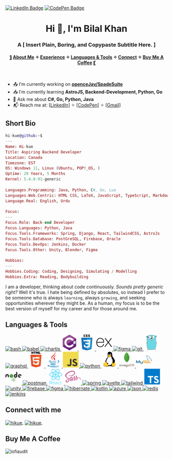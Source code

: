 [![LinkedIn Badge](https://img.shields.io/badge/LinkedIn-Profile-informational?style=flat&logo=linkedin&logoColor=white&color=0D76A8)](https://www.linkedin.com/in/hikue/)
[![CodePen Badge](https://img.shields.io/badge/CodePen-Profile-informational?style=flat&logo=codepen&logoColor=white&color=0D76A8)](https://codepen.io/Hi-kue)

<link rel="stylesheet" type='text/css' href="https://cdn.jsdelivr.net/gh/devicons/devicon@latest/devicon.min.css"/>

<h1 align="center">Hi 👋, I'm Bilal Khan</h1>
<h3 align="center">A [ Insert Plain, Boring, and Copypaste Subtitle Here. ]</h3>
<h4 align="center">
〗 
  <a href="#about-me">About Me</a> ✧
  <a href="#experience">Experience</a> ✧
  <a href="#languages--tools">Languages & Tools</a> ✧
  <a href="#connect-with-me">Connect</a> ✧
  <a href="#buy-me-a-coffee">Buy Me A Coffee</a>
〖
</h4>
<br>


<!--- ABOUT ME SECTION --->
- 📤 I’m currently working on **[openceJav/SpadeSuite]()**
- 📥 I’m currently learning **AstroJS, Backend-Development, Python, Go**
- 📝 Ask me about **C#, Go, Python, Java**
- 📬 Reach me at: [[LinkedIn](https://www.linkedin.com/in/hikue/)] ✧ [[CodePen](https://codepen.io/Hi-kue)] ✧ [[Gmail](mailto:hikue.primary@gmail.com)]


<!--- REVAMPED ABOUT ME (LINUX STYLE) --->
## Short Bio

```elixir
hi-kue@github:~$
---
Name: Hi-kue
Title: Aspiring Backend Developer
Location: Canada
Timezone: EST
OS: Windows 11, Linux (Ubuntu, POP!_OS, )
Uptime: 20 Years, 5 Months
Kernel: 5.4.0-91-generic

Languages.Programming: Java, Python, C#, Go, Lua
Languages.Web.Centric: HTML CSS, LaTeX, JavaScript, TypeScript, Markdown
Language.Real: English, Urdu

Focus:
---
Focus.Role: Back-end Developer
Focus.Languages: Python, Java
Focus.Tools.Frameworks: Spring, Django, React, TailwindCSS, AstroJs
Focus.Tools.Database: PostGreSQL, Firebase, Oracle
Focus.Tools.DevOps: Jenkins, Docker
Focus.Tools.Other: Unity, Blender, Figma

Hobbies:
---
Hobbies.Coding: Coding, Designing, Simulating / Modelling
Hobbies.Extra: Reading, Bodybuilding
```

I am a developer, thinking about code continuously. *Sounds pretty generic right?* Well it's true. I hate being defined by absolutes, so instead I prefer to be someone who is always `learning`, always `growing`, and seeking opportunities wherever they might be. As a human, my focus is to be the best version of myself for my career and for those around me.

## Languages & Tools

<p align="left"> 
  <a href="#" target="_blank" rel="noreferrer"> 
    <img src="https://cdn.jsdelivr.net/gh/devicons/devicon@latest/icons/bash/bash-original.svg" alt="bash" height="50" width="50"/>
  </a> 
  <a href="https://babeljs.io/" target="_blank" rel="noreferrer"> 
    <img src="https://cdn.jsdelivr.net/gh/devicons/devicon@latest/icons/babel/babel-original.svg" alt="babel" height="50" width="50"/>
  </a> 
  <a href="https://www.chartjs.org" target="_blank" rel="noreferrer"> 
    <img src="https://www.chartjs.org/media/logo-title.svg" alt="chartjs" width="50" height="50"/> 
  </a> 
  <a href="https://www.w3schools.com/cs/" target="_blank" rel="noreferrer"> 
    <img src="https://raw.githubusercontent.com/devicons/devicon/master/icons/csharp/csharp-original.svg" alt="csharp" width="50" height="50"/> 
  </a> 
  <a href="https://www.w3schools.com/css/" target="_blank" rel="noreferrer">  
    <img src="https://raw.githubusercontent.com/devicons/devicon/master/icons/css3/css3-original-wordmark.svg" alt="css3" width="50" height="50"/> 
  </a> 
  <a href="https://expressjs.com" target="_blank" rel="noreferrer"> 
    <img src="https://raw.githubusercontent.com/devicons/devicon/master/icons/express/express-original.svg" alt="express" width="50" height="50"/> 
  </a> 
  <a href="https://www.figma.com/" target="_blank" rel="noreferrer"> 
    <img src="https://www.vectorlogo.zone/logos/figma/figma-icon.svg" alt="figma" width="50" height="50"/> 
  </a> 
  <a href="https://git-scm.com/" target="_blank" rel="noreferrer"> 
    <img src="https://www.vectorlogo.zone/logos/git-scm/git-scm-icon.svg" alt="git" width="50" height="50"/> 
  </a> 
  <a href="https://golang.org" target="_blank" rel="noreferrer"> 
    <img src="https://raw.githubusercontent.com/devicons/devicon/master/icons/go/go-original.svg" alt="go" width="50" height="50"/> 
  </a> 
  <a href="https://graphql.org" target="_blank" rel="noreferrer"> 
    <img src="https://www.vectorlogo.zone/logos/graphql/graphql-icon.svg" alt="graphql" width="50" height="50"/> 
  </a> 
  <a href="https://www.w3.org/html/" target="_blank" rel="noreferrer"> 
    <img src="https://raw.githubusercontent.com/devicons/devicon/master/icons/html5/html5-original-wordmark.svg" alt="html5" width="50" height="50"/> 
  </a> 
  <a href="https://www.java.com" target="_blank" rel="noreferrer"> 
    <img src="https://raw.githubusercontent.com/devicons/devicon/master/icons/java/java-original.svg" alt="java" width="50" height="50"/> 
  </a> 
  <a href="https://developer.mozilla.org/en-US/docs/Web/JavaScript" target="_blank" rel="noreferrer"> 
    <img src="https://raw.githubusercontent.com/devicons/devicon/master/icons/javascript/javascript-original.svg" alt="javascript" width="50" height="50"/> 
  </a>
  <a href="" target="_blank" rel="noreferrer">
    <img src="https://www.vectorlogo.zone/logos/python/python-icon.svg" alt="python" height="50" width="50"/>
  </a> 
  <a href="https://www.linux.org/" target="_blank" rel="noreferrer"> 
    <img src="https://raw.githubusercontent.com/devicons/devicon/master/icons/linux/linux-original.svg" alt="linux" width="50" height="50"/> 
  </a> 
  <a href="https://www.mongodb.com/" target="_blank" rel="noreferrer"> 
    <img src="https://raw.githubusercontent.com/devicons/devicon/master/icons/mongodb/mongodb-original-wordmark.svg" alt="mongodb" width="50" height="50"/> 
  </a> 
  <a href="https://www.mysql.com/" target="_blank" rel="noreferrer"> 
    <img src="https://raw.githubusercontent.com/devicons/devicon/master/icons/mysql/mysql-original-wordmark.svg" alt="mysql" width="50" height="50"/> 
  </a> 
  <a href="https://nodejs.org" target="_blank" rel="noreferrer"> 
    <img src="https://raw.githubusercontent.com/devicons/devicon/master/icons/nodejs/nodejs-original-wordmark.svg" alt="nodejs" width="50" height="50"/> 
  </a> 
  <a href="https://postman.com" target="_blank" rel="noreferrer"> 
    <img src="https://www.vectorlogo.zone/logos/getpostman/getpostman-icon.svg" alt="postman" width="50" height="50"/> 
  </a> 
  <a href="https://reactjs.org/" target="_blank" rel="noreferrer"> 
    <img src="https://raw.githubusercontent.com/devicons/devicon/master/icons/react/react-original-wordmark.svg" alt="react" width="50" height="50"/> 
  </a> 
  <a href="https://sass-lang.com" target="_blank" rel="noreferrer"> 
    <img src="https://raw.githubusercontent.com/devicons/devicon/master/icons/sass/sass-original.svg" alt="sass" width="50" height="50"/> 
  </a> 
  <a href="https://spring.io/" target="_blank" rel="noreferrer"> 
    <img src="https://www.vectorlogo.zone/logos/springio/springio-icon.svg" alt="spring" width="50" height="50"/> 
  </a> 
  <a href="https://svelte.dev" target="_blank" rel="noreferrer"> 
    <img src="https://upload.wikimedia.org/wikipedia/commons/1/1b/Svelte_Logo.svg" alt="svelte" width="50" height="50"/> 
  </a> 
  <a href="https://tailwindcss.com/" target="_blank" rel="noreferrer"> 
    <img src="https://www.vectorlogo.zone/logos/tailwindcss/tailwindcss-icon.svg" alt="tailwind" width="50" height="50"/> 
  </a> 
  <a href="https://www.typescriptlang.org/" target="_blank" rel="noreferrer">    
    <img src="https://raw.githubusercontent.com/devicons/devicon/master/icons/typescript/typescript-original.svg" alt="typescript" width="50" height="50"/> 
  </a> 
  <a href="https://unity.com/" target="_blank" rel="noreferrer"> 
    <img src="https://www.vectorlogo.zone/logos/unity3d/unity3d-icon.svg" alt="unity" width="50" height="50"/> 
  </a>
  <!-- ! No HREFS ! -->
  <a href="" target="_blank" rel="noreferrer">
    <img src="https://www.vectorlogo.zone/logos/firebase/firebase-icon.svg" alt="firebase"  height="50"/>
  </a>
  <a href="" target="_blank" rel="noreferrer">
    <img src="https://www.vectorlogo.zone/logos/figma/figma-icon.svg" alt="figma" width="50" height="50"/>
  </a>
  <a href="" target="_blank" rel="noreferrer"> 
    <img src="https://cdn.jsdelivr.net/gh/devicons/devicon@latest/icons/hibernate/hibernate-original-wordmark.svg" alt="hibernate" width="50", heigh="50"/>
  </a>
  <a href="" target="_blank" rel="noreferrer">
    <img src="https://www.vectorlogo.zone/logos/kotlinlang/kotlinlang-icon.svg" alt="kotlin" height="50" width="50"/>
  </a>
  <a href="" target="_blank" rel="noreferrer">
    <img src="https://www.vectorlogo.zone/logos/microsoft_azure/microsoft_azure-icon.svg" alt="azure" height="50" width="50"/>
  </a>
  <a href="" target="_blank" rel="noreferrer">
    <img src="https://www.vectorlogo.zone/logos/json/json-icon.svg" alt="json" height="50" width="50"/>
  </a>
  <a href="" target="_blank" rel="noreferrer">
    <img src="https://www.vectorlogo.zone/logos/redis/redis-icon.svg" alt="redis" height="50" width="50"/>
  </a>
  <a href="" target="_blank" rel="noreferrer">
    <img src="https://www.vectorlogo.zone/logos/jenkins/jenkins-icon.svg" alt="jenkins" height="50" width="50"/>
  </a>
</p>

## Connect with me

<p align="left">
<!-- Connect: LinkedIn --->
  <a href="https://linkedin.com/in/hikue" target="blank"><img align="center" src="https://raw.githubusercontent.com/rahuldkjain/github-profile-readme-generator/master/src/images/icons/Social/linked-in-alt.svg" alt="hikue" height="50" width="50" />&nbsp;</a>
  <!-- Connect: Dribble --->
  <a href="https://dribbble.com/hikue" target="blank"><img align="center" src="https://raw.githubusercontent.com/rahuldkjain/github-profile-readme-generator/master/src/images/icons/Social/dribbble.svg" alt="hikue" height="50" width="50" />&nbsp;</a>
</p>


## Buy Me A Coffee
<p>
  <a href="https://www.buymeacoffee.com/lofiaudit"> <img align="left" src="https://cdn.buymeacoffee.com/buttons/v2/default-yellow.png" height="50" width="210" alt="lofiaudit" /></a>
</p>
